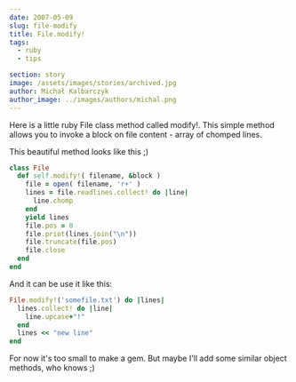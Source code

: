 ```yaml
---
date: 2007-05-09
slug: file-modify
title: File.modify!
tags:
  - ruby
  - tips

section: story
image: /assets/images/stories/archived.jpg
author: Michał Kalbarczyk
author_image: ../images/authors/michal.png
---
```


Here is a little ruby File class method called modify!.
This simple method allows you to invoke a block on file content - array of chomped lines.

This beautiful method looks like this ;)

```ruby
class File
  def self.modify!( filename, &block )
    file = open( filename, 'r+' )
    lines = file.readlines.collect! do |line|
      line.chomp
    end
    yield lines
    file.pos = 0
    file.print(lines.join("\n"))
    file.truncate(file.pos)
    file.close
  end
end
```

And it can be use it like this:

```ruby
File.modify!('somefile.txt') do |lines|
  lines.collect! do |line|
    line.upcase+"!"
  end
  lines << "new line"
end
```

For now it's too small to make a gem. But maybe I'll add some similar object methods, who knows ;)
